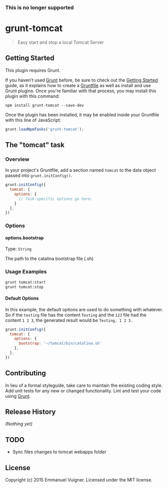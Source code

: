 ### This is no longer supported

# grunt-tomcat

> Easy start and stop a local Tomcat Server

## Getting Started
This plugin requires Grunt.

If you haven't used [Grunt](http://gruntjs.com/) before, be sure to check out the [Getting Started](http://gruntjs.com/getting-started) guide, as it explains how to create a [Gruntfile](http://gruntjs.com/sample-gruntfile) as well as install and use Grunt plugins. Once you're familiar with that process, you may install this plugin with this command:

```shell
npm install grunt-tomcat --save-dev
```

Once the plugin has been installed, it may be enabled inside your Gruntfile with this line of JavaScript:

```js
grunt.loadNpmTasks('grunt-tomcat');
```

## The "tomcat" task

### Overview
In your project's Gruntfile, add a section named `tomcat` to the data object passed into `grunt.initConfig()`.

```js
grunt.initConfig({
  tomcat: {
    options: {
      // Task-specific options go here.
    }
  },
})
```

### Options

#### options.bootstrap
Type: `String`

The path to the catalina bootstrap file (.sh)


### Usage Examples
```bash
grunt tomcat:start
grunt tomcat:stop
```

#### Default Options
In this example, the default options are used to do something with whatever. So if the `testing` file has the content `Testing` and the `123` file had the content `1 2 3`, the generated result would be `Testing, 1 2 3.`

```js
grunt.initConfig({
  tomcat: {
    options: {
      bootstrap: '~/tomcat/bin/catalina.sh'
    },
  },
})
```

## Contributing
In lieu of a formal styleguide, take care to maintain the existing coding style. Add unit tests for any new or changed functionality. Lint and test your code using [Grunt](http://gruntjs.com/).

## Release History
_(Nothing yet)_

## TODO
- Sync files changes to tomcat webapps folder

## License
Copyright (c) 2015 Emmanuel Vuigner. Licensed under the MIT license.

